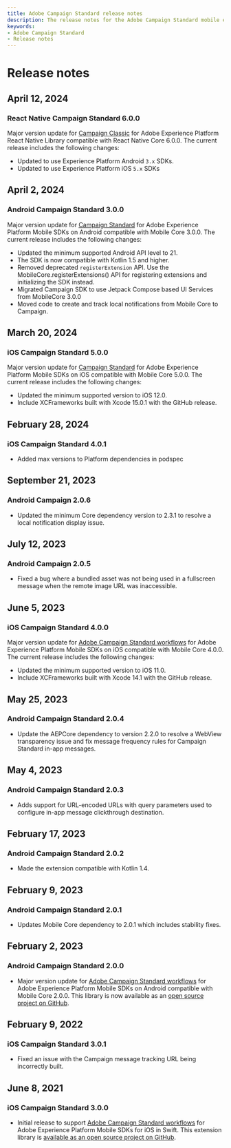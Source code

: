 ```yaml
---
title: Adobe Campaign Standard release notes
description: The release notes for the Adobe Campaign Standard mobile extension.
keywords:
- Adobe Campaign Standard
- Release notes
---
```


# Release notes

## April 12, 2024

### React Native Campaign Standard 6.0.0

Major version update for [Campaign Classic](https://github.com/adobe/aepsdk-react-native/tree/main/packages/campaignclassic) for Adobe Experience Platform React Native Library compatible with React Native Core 6.0.0. The current release includes the following changes:

* Updated to use Experience Platform Android `3.x` SDKs.
* Updated to use Experience Platform iOS `5.x` SDKs

## April 2, 2024

### Android Campaign Standard 3.0.0

Major version update for [Campaign Standard](./index.md) for Adobe Experience Platform Mobile SDKs on Android compatible with Mobile Core 3.0.0. The current release includes the following changes:

* Updated the minimum supported Android API level to 21.
* The SDK is now compatible with Kotlin 1.5 and higher.
* Removed deprecated `registerExtension` API. Use the MobileCore.registerExtensions() API for registering extensions and initializing the SDK instead.
* Migrated Campaign SDK to use Jetpack Compose based UI Services from MobileCore 3.0.0
* Moved code to create and track local notifications from Mobile Core to Campaign.

## March 20, 2024

### iOS Campaign Standard 5.0.0

Major version update for [Campaign Standard](./index.md) for Adobe Experience Platform Mobile SDKs on iOS compatible with Mobile Core 5.0.0. The current release includes the following changes:

* Updated the minimum supported version to iOS 12.0.
* Include XCFrameworks built with Xcode 15.0.1 with the GitHub release.

## February 28, 2024

### iOS Campaign Standard 4.0.1

* Added max versions to Platform dependencies in podspec

## September 21, 2023

### Android Campaign 2.0.6

* Updated the minimum Core dependency version to 2.3.1 to resolve a local notification display issue.

## July 12, 2023

### Android Campaign 2.0.5

* Fixed a bug where a bundled asset was not being used in a fullscreen message when the remote image URL was inaccessible.

## June 5, 2023

### iOS Campaign Standard 4.0.0

Major version update for [Adobe Campaign Standard workflows](./index.md) for Adobe Experience Platform Mobile SDKs on iOS compatible with Mobile Core 4.0.0. The current release includes the following changes:

* Updated the minimum supported version to iOS 11.0.
* Include XCFrameworks built with Xcode 14.1 with the GitHub release.

## May 25, 2023

### Android Campaign Standard 2.0.4

* Update the AEPCore dependency to version 2.2.0 to resolve a WebView transparency issue and fix message frequency rules for Campaign Standard in-app messages.

## May 4, 2023

### Android Campaign Standard 2.0.3

* Adds support for URL-encoded URLs with query parameters used to configure in-app message clickthrough destination.

## February 17, 2023

### Android Campaign Standard 2.0.2

* Made the extension compatible with Kotlin 1.4.

## February 9, 2023

### Android Campaign Standard 2.0.1

* Updates Mobile Core dependency to 2.0.1 which includes stability fixes.

## February 2, 2023

### Android Campaign Standard 2.0.0

* Major version update for [Adobe Campaign Standard workflows](./index.md) for Adobe Experience Platform Mobile SDKs on Android compatible with Mobile Core 2.0.0. This library is now available as an [open source project on GitHub](https://github.com/adobe/aepsdk-campaign-android).

## February 9, 2022

### iOS Campaign Standard 3.0.1

* Fixed an issue with the Campaign message tracking URL being incorrectly built.

## June 8, 2021

### iOS Campaign Standard 3.0.0

* Initial release to support [Adobe Campaign Standard workflows](./index.md) for Adobe Experience Platform Mobile SDKs for iOS in Swift. This extension library is [available as an open source project on GitHub](https://github.com/adobe/aepsdk-campaign-ios).
